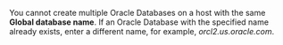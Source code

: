 You cannot create multiple Oracle Databases on a host with the same **Global database name**. If an Oracle Database with the specified name already exists, enter a different name, for example, *orcl2.us.oracle.com*. 